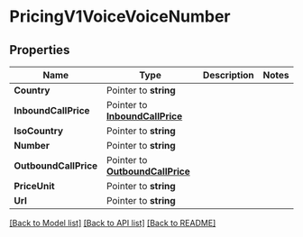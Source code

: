 # PricingV1VoiceVoiceNumber

## Properties

Name | Type | Description | Notes
------------ | ------------- | ------------- | -------------
**Country** | Pointer to **string** |  |
**InboundCallPrice** | Pointer to [**InboundCallPrice**](inbound_call_price.md) |  |
**IsoCountry** | Pointer to **string** |  |
**Number** | Pointer to **string** |  |
**OutboundCallPrice** | Pointer to [**OutboundCallPrice**](outbound_call_price.md) |  |
**PriceUnit** | Pointer to **string** |  |
**Url** | Pointer to **string** |  |

[[Back to Model list]](../README.md#documentation-for-models) [[Back to API list]](../README.md#documentation-for-api-endpoints) [[Back to README]](../README.md)



